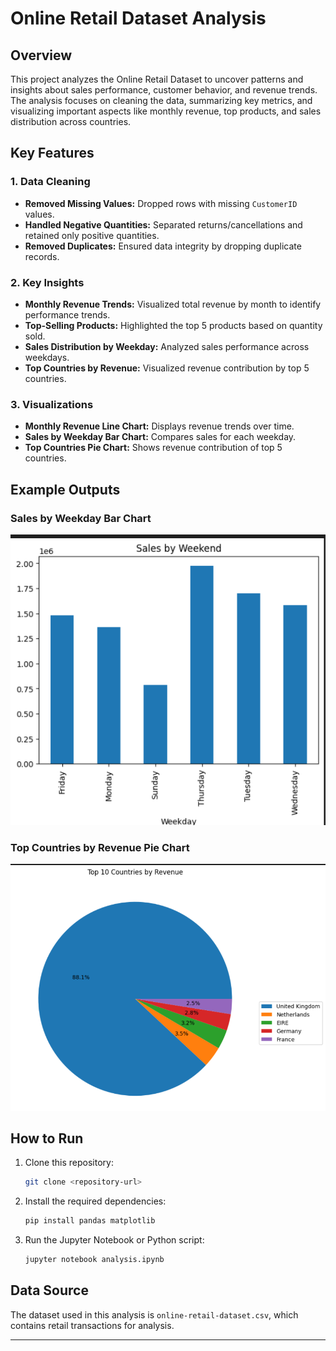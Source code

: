 # Online Retail Dataset Analysis

## Overview
This project analyzes the Online Retail Dataset to uncover patterns and insights about sales performance, customer behavior, and revenue trends. The analysis focuses on cleaning the data, summarizing key metrics, and visualizing important aspects like monthly revenue, top products, and sales distribution across countries.

## Key Features

### 1. Data Cleaning
- **Removed Missing Values:** Dropped rows with missing `CustomerID` values.
- **Handled Negative Quantities:** Separated returns/cancellations and retained only positive quantities.
- **Removed Duplicates:** Ensured data integrity by dropping duplicate records.

### 2. Key Insights
- **Monthly Revenue Trends:** Visualized total revenue by month to identify performance trends.
- **Top-Selling Products:** Highlighted the top 5 products based on quantity sold.
- **Sales Distribution by Weekday:** Analyzed sales performance across weekdays.
- **Top Countries by Revenue:** Visualized revenue contribution by top 5 countries.

### 3. Visualizations
- **Monthly Revenue Line Chart:** Displays revenue trends over time.
- **Sales by Weekday Bar Chart:** Compares sales for each weekday.
- **Top Countries Pie Chart:** Shows revenue contribution of top 5 countries.

## Example Outputs
### Sales by Weekday Bar Chart
![Sales by Weekday](image\weekend.png)

### Top Countries by Revenue Pie Chart
![Top Countries](image\top5.png)

## How to Run
1. Clone this repository:
   ```bash
   git clone <repository-url>
   ```
2. Install the required dependencies:
   ```bash
   pip install pandas matplotlib
   ```
3. Run the Jupyter Notebook or Python script:
   ```bash
   jupyter notebook analysis.ipynb
   ```

## Data Source
The dataset used in this analysis is `online-retail-dataset.csv`, which contains retail transactions for analysis.

---